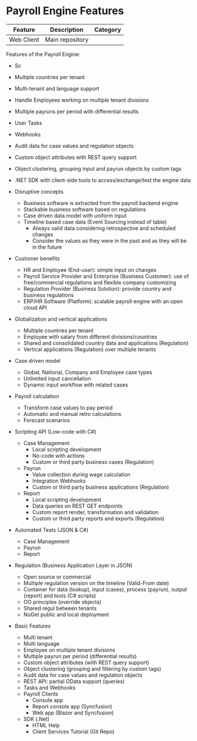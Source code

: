 # Payroll Engine Features


| Feature                  | Description                            | Category |
|--|--|--|
| Web Client                     | Main repository             | |

Features of the Payroll Engine:
- Sc
- Multiple countries per tenant
- Multi-tenant and language support
- Handle Employees working on multiple tenant divisions
- Multiple payruns per period with differential results
- User Tasks
- Webhooks
- Audit data for case values and regulation objects
- Custom object attributes with REST query support
- Object clustering, grouping input and payrun objects by custom tags
- .NET SDK with client-side tools to access/exchange/test the engine data


- Disruptive concepts
    - Business software is extracted from the payroll backend engine
    - Stackable business software based on regulations 
    - Case driven data model with uniform input
    - Timeline based case data (Event Sourcing instead of table)
        - Always valid data considering retrospective and scheduled changes
        - Consider the values as they were in the past and as they will be in the future
- Customer benefits
    - HR and Employee (End-user): simple input on changes
    - Payroll Service Provider and Enterprise (Business Customer): use of free/commercial regulations and flexible company customizing
    - Regulation Provider (Business Solution): provide country and business regulations
    - ERP/HR Software (Platform): scalable payroll engine with an open cloud API
- Globalization and vertical applications
    - Multiple countries per tenant
    - Employee with salary from different divisions/countries 
    - Shared and consolidated country data and applications (Regulation)
    - Vertical applications (Regulation) over multiple tenants
- Case driven model
    - Global, National, Company and Employee case types
    - Unlimited input cancellation
    - Dynamic input workflow with related cases
- Payroll calculation
    - Transform case values to pay period
    - Automatic and manual retro calculations
    - Forecast scenarios
- Scripting API (Low-code with C#)
    - Case Management
        - Local scripting development
        - No-code with actions
        - Custom or third party business cases (Regulation)
    - Payrun
        - Value collection during wage calculation
        - Integration Webhooks
        - Custom or third party business applications (Regulation)
    - Report
        - Local scripting development
        - Data queries on REST GET endpoints
        - Custom report render, transformation and validation 
        - Custom or third party reports and exports (Regulation)
- Automated Tests (JSON & C#)
    - Case Management
    - Payrun
    - Report
- Regulation (Business Application Layer in JSON)
    - Open source or commercial
    - Multiple regulation version on the timeline (Valid-From date)
    - Container for data (lookup), input (cases), process (payrun), output (report) and tools (C# scripts)
    - OO principles (override objects)
    - Shared regul between tenants
    - NuGet public and local deployment
- Basic Features
    - Multi tenant
    - Multi language
    - Employee on multiple tenant divisions
    - Multiple payrun per period (differential results)
    - Custom object attributes (with REST query support)
    - Object clustering (grouping and filtering by custom tags)
    - Audit data for case values and regulation objects
    - REST API: partial OData support (queries)
    - Tasks and Webhooks
    - Payroll Clients
        - Console app
        - Report console app (Syncfusion)
        - Web app (Blazor and Syncfusion)
    - SDK (.Net)
        - HTML Help
        - Client Services Tutorial (Git Repo)


